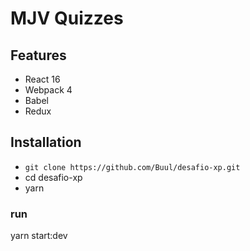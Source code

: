 # MJV Quizzes

## Features

- React 16
- Webpack 4
- Babel
- Redux

## Installation

- `git clone https://github.com/Buul/desafio-xp.git`
- cd desafio-xp
- yarn

### run

yarn start:dev

